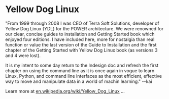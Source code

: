 # Yellow Dog Linux

"From 1999 through 2008 I was CEO of Terra Soft Solutions, developer of Yellow Dog Linux (YDL) for the POWER 
architecture. We were renowned for our clear, concise guides to installation and Getting Started book which enjoyed
four editions. I have included here, more for nostalgia than real function or value the last version of the Guide
to Installation and the first chapter of the Getting Started with Yellow Dog Linux book (as versions 3 and 4 were
lost).

It is my intent to some day return to the Indesign doc and refresh the first chapter on using the command line as 
it is once again in vogue to learn Linux, Python, and command line interfaces as the most efficient, effective way
to move and manipulate data in a world of machin learning." --kai

Learn more at <a href="https://en.wikipedia.org/wiki/Yellow_Dog_Linux">en.wikipedia.org/wiki/Yellow_Dog_Linux</a> ...
